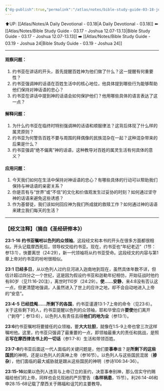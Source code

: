 ```yaml
---
{"dg-publish":true,"permalink":"/atlas/notes/bible-study-guide-03-18-joshua-23/"}
---
```


⬆️UP: [[Atlas/Notes/A Daily Devotional - 03.18\|A Daily Devotional - 03.18]]
⬅️ [[Atlas/Notes/Bible Study Guide - 03.17 - Joshua 12.07-13.13\|Bible Study Guide - 03.17 - Joshua 12.07-13.13]]
➡️ [[Atlas/Notes/Bible Study Guide - 03.19 - Joshua 24\|Bible Study Guide - 03.19 - Joshua 24]] 

---

#### 观察问题：

1. 约书亚在讲话的开头，首先提醒百姓神为他们做了什么？这一提醒有何重要性？
2. 约书亚强调神的话语在百姓生活中的核心地位，他具体提到哪些行为能够帮助他们保持对神话语的忠心？
3. 约书亚在讲话中提到神的话语会如何保护他们？他用哪些具体的语言表达了这一点？

#### 解释问题：

1. 为什么约书亚在临终时特别强调神的话语和顺服律法？这背后体现了什么样的属灵原则？
2. 约书亚为何警告百姓不要与周围的拜偶像的民族混杂在一起？这种混杂带来的后果是什么？
3. 约书亚强调“绝不偏离”神的话语，这种教导对百姓的属灵生活有何具体的意义？

#### 应用问题：

1. 今天我们如何在生活中保持对神话语的忠心？有哪些具体的行动可以帮助我们保持与神话语的亲密关系？
2. 你是否有与“世界”或“不信”的文化和价值观发生过妥协的时刻？如何通过坚守神的话语来避免这些诱惑？
3. 作为基督徒，我们该如何回应神为我们所成就的救赎工作？如何通过神的话语来建立我们每天的生活？

---
### 【经文注释】（摘自《圣经研修本》）

**23:1-16** **约书亚嘱咐以色列的众领袖**。这段经文和本书的开头在很多方面都很相似。开头记载摩西死后，领导权交给约书亚。现在，约书亚也“年纪老迈”（1节：参13:1），快要离世（24:29），新一代领袖将从约书亚受命。这段经文的内容与第1章上帝对约书亚的吩咐很相似。

**23:1** **已经多日**，从以色列人过约旦河进入迦南地到现在，虽然具体年数不详，但估计超过四分之一个世纪，这是因为假设约书亚和迦勒年纪相仿，开始征战时他约有80岁（见11:16-20注），离世时110岁（24:29）。**使……安静**，来4:8没有否认这一点，但更清楚地强调，人虽然进入了世上的应许之地，却不会自动地进入上帝的“安息”。

**23:4-5** **已经捻阄……所剩下的各国**，约书亚谨遵13:1-7上帝的命令（见23:6）。关于这些剩下的人，约书亚提醒以色列的众领袖，耶和华曾应许**要使**他们离开（“剥夺”；参13:6），以色列人有责任去得**他们的地为业**（参13:1）。

**23:6**约书亚嘱咐将要接任的众领袖，要**大大壮胆**，就像在1:5-9上帝也曾三次这样嘱咐他。这里，约书亚只强调了最重要的一点，即领袖最重大的责任和挑战，是照着**写在摩西律法书上的一切话**（参1:7-8）生活和带领百姓。

**23:7-8**约书亚后面这一代人面临的关键问题是，他们要**事奉**谁？是**所剩下的这些国民**的神明，还是以色列人的真神上帝（参16节）。以色列人与这些国民混居（**掺杂**），他们面临的最大威胁就是跟从这些国民的神明（参诗106:34-36）。

**23:15-16**如果以色列人违背与上帝订立的圣约，决意事奉别神，那么信实守约赐福给他们的上帝，同样也会兑现祂的严厉警告（**各样祸患**，15节）。利26:14-46和申28:15-68记载了摩西关于赐福和诅咒的主要教导。